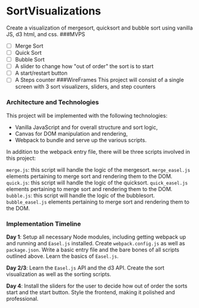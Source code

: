 # SortVisualizations
Create a visualization of mergesort, quicksort and bubble sort using vanilla JS, d3 html, and css.
###MVPS
- [ ] Merge Sort
- [ ] Quick Sort
- [ ] Bubble Sort
- [ ] A slider to change how "out of order" the sort is to start
- [ ] A start/restart button
- [ ] A Steps counter
###WireFrames
This project will consist of a single screen with 3 sort visualizers, sliders, and step counters
### Architecture and Technologies
This project will be implemented with the following technologies:

- Vanilla JavaScript and for overall structure and sort logic,
- Canvas for DOM manipulation and rendering,
- Webpack to bundle and serve up the various scripts.

In addition to the webpack entry file, there will be three scripts involved in this project:

`merge.js`: this script will handle the logic of the mergesort. `merge_easel.js` elements pertaining to merge sort and rendering them to the DOM.
`quick.js`: this script will handle the logic of the quicksort. `quick_easel.js` elements pertaining to merge sort and rendering them to the DOM.
`bubble.js`: this script will handle the logic of the bubblesort. `bubble_easel.js` elements pertaining to merge sort and rendering them to the DOM.


### Implementation Timeline

**Day 1**: Setup all necessary Node modules, including getting webpack up and running and `Easel.js` installed.  Create `webpack.config.js` as well as `package.json`.  Write a basic entry file and the bare bones of all scripts outlined above.  Learn the basics of `Easel.js`.

**Day 2/3**: Learn the `Easel.js` API and the d3 API. Create the sort visualization as well as the sorting scripts.


**Day 4**: Install the sliders for the user to decide how out of order the sorts start and the start button. Style the frontend, making it polished and professional.
